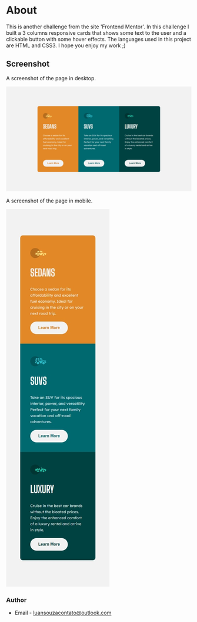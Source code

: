 # About

This is another challenge from the site 'Frontend Mentor'. In this challenge I built a 3 columns responsive cards that shows some text to the user and a clickable button with some hover effects. The languages used in this project are HTML and CSS3. I hope you enjoy my work ;)     

## Screenshot

A screenshot of the page in desktop.
 
![](images/screenshot1.jpeg?raw=true)

A screenshot of the page in mobile.

![](images/screenshot2.jpeg?raw=true)

### Author

- Email - luansouzacontato@outlook.com

